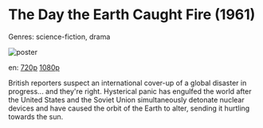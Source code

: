 # The Day the Earth Caught Fire (1961)

Genres: science-fiction, drama

![poster](http://image.tmdb.org/t/p/w500/zVO5uR3Hmeedff9LWn7RnsrCpwl.jpg)

en:
  [720p](magnet:?xt=urn:btih:3BA24035AC7DEA010504B836BAD8B41C95AA1744&tr=udp://glotorrents.pw:6969/announce&tr=udp://tracker.opentrackr.org:1337/announce&tr=udp://torrent.gresille.org:80/announce&tr=udp://tracker.openbittorrent.com:80&tr=udp://tracker.coppersurfer.tk:6969&tr=udp://tracker.leechers-paradise.org:6969&tr=udp://p4p.arenabg.ch:1337&tr=udp://tracker.internetwarriors.net:1337)
  [1080p](magnet:?xt=urn:btih:B5D3B06C59AC124E7E91196D32AF02DFCF1546BB&tr=udp://glotorrents.pw:6969/announce&tr=udp://tracker.opentrackr.org:1337/announce&tr=udp://torrent.gresille.org:80/announce&tr=udp://tracker.openbittorrent.com:80&tr=udp://tracker.coppersurfer.tk:6969&tr=udp://tracker.leechers-paradise.org:6969&tr=udp://p4p.arenabg.ch:1337&tr=udp://tracker.internetwarriors.net:1337)
  


British reporters suspect an international cover-up of a global disaster in progress... and they're right. Hysterical panic has engulfed the world after the United States and the Soviet Union simultaneously detonate nuclear devices and have caused the orbit of the Earth to alter, sending it hurtling towards the sun.